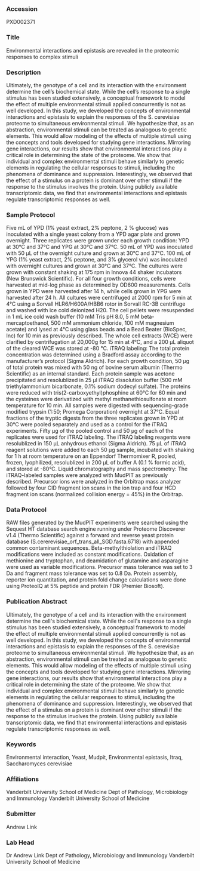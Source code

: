 ### Accession
PXD002371

### Title
Environmental interactions and epistasis are revealed in the proteomic responses to complex stimuli

### Description
Ultimately, the genotype of a cell and its interaction with the environment determine the cell’s biochemical state.  While the cell’s response to a single stimulus has been studied extensively, a conceptual framework to model the effect of multiple environmental stimuli applied concurrently is not as well developed.  In this study, we developed the concepts of environmental interactions and epistasis to explain the responses of the S. cerevisiae proteome to simultaneous environmental stimuli. We hypothesize that, as an abstraction, environmental stimuli can be treated as analogous to genetic elements. This would allow modeling of the effects of multiple stimuli using the concepts and tools developed for studying gene interactions. Mirroring gene interactions, our results show that environmental interactions play a critical role in determining the state of the proteome. We show that individual and complex environmental stimuli behave similarly to genetic elements in regulating the cellular responses to stimuli, including the phenomena of dominance and suppression. Interestingly, we observed that the effect of a stimulus on a protein is dominant over other stimuli if the response to the stimulus involves the protein. Using publicly available transcriptomic data, we find that environmental interactions and epistasis regulate transcriptomic responses as well.

### Sample Protocol
Five mL of YPD (1% yeast extract, 2% peptone, 2 % glucose) was inoculated with a single yeast colony from a YPD agar plate and grown overnight.  Three replicates were grown under each growth condition: YPD at 30°C and 37°C and YPG at 30°C and 37°C.  50 mL of YPD was inoculated with 50 µL of the overnight culture and grown at 30°C and 37°C.  100 mL of YPG (1% yeast extract, 2% peptone, and 3% glycerol v/v) was inoculated with overnight cultures and grown at 30°C and 37°C. The cultures were grown with constant shaking at 175 rpm in Innova 44 shaker incubators (New Brunswick Scientific). For all four growth conditions, cells were harvested at mid-log phase as determined by OD600 measurements.  Cells grown in YPD were harvested after 14 h, while cells grown in YPG were harvested after 24 h. All cultures were centrifuged at 2000 rpm for 5 min at 4°C using a Sorvall HLR6/H600A/HBB6 rotor in Sorvall RC-3B centrifuge and washed with ice cold deionized H20.  The cell pellets were resuspended in 1 mL ice cold wash buffer (10 mM Tris pH 8.0, 5 mM beta-mercaptoethanol, 500 mM ammonium chloride, 100 mM magnesium acetate) and lysed at 4°C using glass beads and a Bead Beater (BioSpec, Inc) for 10 min as previously described.  The whole cell extracts (WCE) were clarified by centrifugation at 20,000g for 15 min at 4°C, and a 200 μL aliquot of the cleared WCE was stored at -80 °C.   iTRAQ labeling: The total protein concentration was determined using a Bradford assay according to the manufacturer’s protocol (Sigma Aldrich).  For each growth condition, 50 μg of total protein was mixed with 50 ng of bovine serum albumin (Thermo Scientific) as an internal standard.  Each protein sample was acetone precipitated and resolublized in 25 µl iTRAQ dissolution buffer (500 mM triethylammonium bicarbonate, 0.1% sodium dodecyl sulfate).  The proteins were reduced with tris(2-carboxyethyl)phosphine at 60°C for 60 min and the cysteines were derivatized with methyl methanethiosulfonate at room temperature for 10 min.  All samples were digested with sequencing-grade modified trypsin (1:50; Promega Corporation) overnight at 37°C.  Equal fractions of the tryptic digests from the three replicates grown in YPD at 30°C were pooled separately and used as a control for the iTRAQ experiments.   Fifty μg of the pooled control and 50 μg of each of the replicates were used for iTRAQ labeling. The iTRAQ labeling reagents were resolublized in 150 μL anhydrous ethanol (Sigma Aldrich). 75 μL of iTRAQ reagent solutions were added to each 50 μg sample, incubated with shaking for 1 h at room temperature on an Eppendorf Thermomixer R, pooled, frozen, lyophilized, resolublized in 200 μL of buffer A (0.1 % formic acid), and stored at -80°C. Liquid chromatography and mass spectrometry:  The iTRAQ-labeled samples were analyzed with MudPIT as previously described. Precursor ions were analyzed in the Orbitrap mass analyzer followed by four CID fragment ion scans in the ion trap and four HCD fragment ion scans (normalized collision energy  = 45%) in the Orbitrap.

### Data Protocol
RAW files generated by the MudPIT experiments were searched using the Sequest HT database search engine  running under Proteome Discoverer v1.4 (Thermo Scientific) against a forward and reverse yeast protein database (S.cererevisiae_orf_trans_all_SGD.fasta.6718) with appended common contaminant sequences. Beta-methylthiolation and iTRAQ modifications were included as constant modifications. Oxidation of methionine and tryptophan, and deamidation of glutamine and asparagine were used as variable modifications. Precursor mass tolerance was set to 3 Da and fragment mass tolerance was set to 0.8 Da. Protein assembly, reporter ion quantitation, and protein fold change calculations were done using ProteoIQ at 5% peptide and protein FDR (Premier Biosoft).

### Publication Abstract
Ultimately, the genotype of a cell and its interaction with the environment determine the cell's biochemical state. While the cell's response to a single stimulus has been studied extensively, a conceptual framework to model the effect of multiple environmental stimuli applied concurrently is not as well developed. In this study, we developed the concepts of environmental interactions and epistasis to explain the responses of the S. cerevisiae proteome to simultaneous environmental stimuli. We hypothesize that, as an abstraction, environmental stimuli can be treated as analogous to genetic elements. This would allow modeling of the effects of multiple stimuli using the concepts and tools developed for studying gene interactions. Mirroring gene interactions, our results show that environmental interactions play a critical role in determining the state of the proteome. We show that individual and complex environmental stimuli behave similarly to genetic elements in regulating the cellular responses to stimuli, including the phenomena of dominance and suppression. Interestingly, we observed that the effect of a stimulus on a protein is dominant over other stimuli if the response to the stimulus involves the protein. Using publicly available transcriptomic data, we find that environmental interactions and epistasis regulate transcriptomic responses as well.

### Keywords
Environmental interaction, Yeast, Mudpit, Environmental epistasis, Itraq, Saccharomyces cerevisiae

### Affiliations
Vanderbilt University School of Medicine
Dept of Pathology, Microbiology and Immunology Vanderbilt University School of Medicine

### Submitter
Andrew Link

### Lab Head
Dr Andrew Link
Dept of Pathology, Microbiology and Immunology Vanderbilt University School of Medicine


